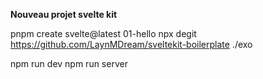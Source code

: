 **Nouveau projet svelte kit**

pnpm create svelte@latest 01-hello
npx degit https://github.com/LaynMDream/sveltekit-boilerplate ./exo

npm run dev
npm run server